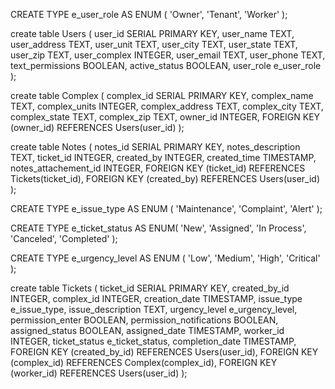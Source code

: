 CREATE TYPE e_user_role AS ENUM (
    'Owner',
    'Tenant',
    'Worker'
);

create table Users (
    user_id SERIAL PRIMARY KEY,
    user_name TEXT,
    user_address TEXT,
    user_unit TEXT,
    user_city TEXT,
    user_state TEXT,
    user_zip TEXT,
    user_complex INTEGER,
    user_email TEXT,
    user_phone TEXT,
    text_permissions BOOLEAN,
    active_status BOOLEAN,
    user_role e_user_role
);

create table Complex (
    complex_id SERIAL PRIMARY KEY,
    complex_name TEXT,
    complex_units INTEGER,
    complex_address TEXT,
    complex_city TEXT,
    complex_state TEXT,
    complex_zip TEXT,
    owner_id INTEGER,
    FOREIGN KEY (owner_id) REFERENCES Users(user_id)
);

create table Notes (
    notes_id SERIAL PRIMARY KEY,
    notes_description TEXT,
    ticket_id INTEGER,
    created_by INTEGER,
    created_time TIMESTAMP,
    notes_attachement_id INTEGER,
    FOREIGN KEY (ticket_id) REFERENCES Tickets(ticket_id),
    FOREIGN KEY (created_by) REFERENCES Users(user_id)
);


CREATE TYPE e_issue_type AS ENUM (
    'Maintenance',
    'Complaint',
    'Alert'
);

CREATE TYPE e_ticket_status AS ENUM(
    'New',
    'Assigned',
    'In Process',
    'Canceled',
    'Completed'
);

CREATE TYPE e_urgency_level AS ENUM (
    'Low',
    'Medium',
    'High',
    'Critical'
);

create table Tickets (
    ticket_id SERIAL PRIMARY KEY,
    created_by_id INTEGER,
    complex_id INTEGER,
    creation_date TIMESTAMP,
    issue_type e_issue_type,
    issue_description TEXT,
    urgency_level e_urgency_level,
    permission_enter BOOLEAN,
    permission_notifications BOOLEAN,
    assigned_status BOOLEAN,
    assigned_date TIMESTAMP,
    worker_id INTEGER,
    ticket_status e_ticket_status,
    completion_date TIMESTAMP,
    FOREIGN KEY (created_by_id) REFERENCES Users(user_id),
    FOREIGN KEY (complex_id) REFERENCES Complex(complex_id),
    FOREIGN KEY (worker_id) REFERENCES Users(user_id)
);